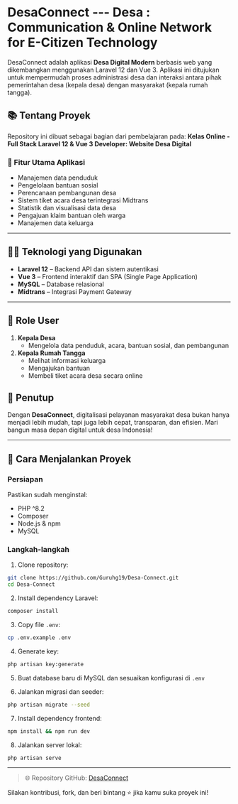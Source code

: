# DesaConnect --- Desa : Communication & Online Network for E-Citizen Technology

DesaConnect adalah aplikasi **Desa Digital Modern** berbasis web yang dikembangkan menggunakan Laravel 12 dan Vue 3. Aplikasi ini ditujukan untuk mempermudah proses administrasi desa dan interaksi antara pihak pemerintahan desa (kepala desa) dengan masyarakat (kepala rumah tangga).

## 📚 Tentang Proyek

Repository ini dibuat sebagai bagian dari pembelajaran pada:
**Kelas Online - Full Stack Laravel 12 & Vue 3 Developer: Website Desa Digital**

### 🎯 Fitur Utama Aplikasi
- Manajemen data penduduk
- Pengelolaan bantuan sosial
- Perencanaan pembangunan desa
- Sistem tiket acara desa terintegrasi Midtrans
- Statistik dan visualisasi data desa
- Pengajuan klaim bantuan oleh warga
- Manajemen data keluarga

---

## 🧑‍💻 Teknologi yang Digunakan

- **Laravel 12** – Backend API dan sistem autentikasi
- **Vue 3** – Frontend interaktif dan SPA (Single Page Application)
- **MySQL** – Database relasional
- **Midtrans** – Integrasi Payment Gateway

---

## 👥 Role User

1. **Kepala Desa**
   - Mengelola data penduduk, acara, bantuan sosial, dan pembangunan
2. **Kepala Rumah Tangga**
   - Melihat informasi keluarga
   - Mengajukan bantuan
   - Membeli tiket acara desa secara online


## 🧠 Penutup

Dengan **DesaConnect**, digitalisasi pelayanan masyarakat desa bukan hanya menjadi lebih mudah, tapi juga lebih cepat, transparan, dan efisien. Mari bangun masa depan digital untuk desa Indonesia!

---

## 🚀 Cara Menjalankan Proyek

### Persiapan
Pastikan sudah menginstal:
- PHP ^8.2
- Composer
- Node.js & npm
- MySQL

### Langkah-langkah
1. Clone repository:
```bash
git clone https://github.com/Guruhg19/Desa-Connect.git
cd Desa-Connect
```

2. Install dependency Laravel:
```bash
composer install
```

3. Copy file `.env`:
```bash
cp .env.example .env
```

4. Generate key:
```bash
php artisan key:generate
```

5. Buat database baru di MySQL dan sesuaikan konfigurasi di `.env`

6. Jalankan migrasi dan seeder:
```bash
php artisan migrate --seed
```

7. Install dependency frontend:
```bash
npm install && npm run dev
```

8. Jalankan server lokal:
```bash
php artisan serve
```


---

> 🌐 Repository GitHub: [DesaConnect](https://github.com/Guruhg19/Desa-Connect.git)

Silakan kontribusi, fork, dan beri bintang ⭐ jika kamu suka proyek ini!

